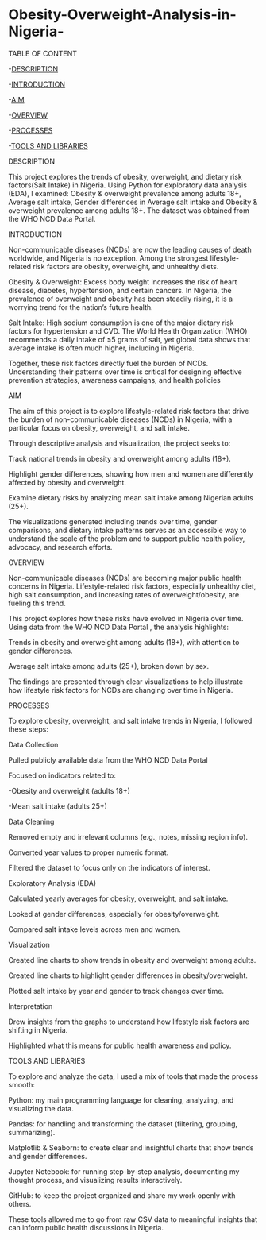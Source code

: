 # Obesity-Overweight-Analysis-in-Nigeria-

TABLE OF CONTENT

-[DESCRIPTION](description)

-[INTRODUCTION](introduction)

-[AIM](aim)

-[OVERVIEW](overview)

-[PROCESSES](processes)

-[TOOLS AND LIBRARIES](tools-and-libraries)

DESCRIPTION 

This project explores the trends of obesity, overweight, and dietary risk factors(Salt Intake) in Nigeria.
Using Python for exploratory data analysis (EDA), I examined:
Obesity & overweight prevalence among adults 18+,
Average salt intake,
Gender differences in Average salt intake and  Obesity & overweight prevalence among adults 18+.
The dataset was obtained from the WHO NCD Data Portal.

INTRODUCTION

Non-communicable diseases (NCDs) are now the leading causes of death worldwide, and Nigeria is no exception. Among the strongest lifestyle-related risk factors are obesity, overweight, and unhealthy diets.

Obesity & Overweight: Excess body weight increases the risk of heart disease, diabetes, hypertension, and certain cancers. In Nigeria, the prevalence of overweight and obesity has been steadily rising, it is a worrying trend for the nation’s future health.

Salt Intake: High sodium consumption is one of the major dietary risk factors for hypertension and CVD. The World Health Organization (WHO) recommends a daily intake of ≤5 grams of salt, yet global data shows that average intake is often much higher, including in Nigeria.

Together, these risk factors directly fuel the burden of NCDs. Understanding their patterns over time is critical for designing effective prevention strategies, awareness campaigns, and health policies

AIM

The aim of this project is to explore lifestyle-related risk factors that drive the burden of non-communicable diseases (NCDs) in Nigeria, with a particular focus on obesity, overweight, and salt intake.

Through descriptive analysis and visualization, the project seeks to:

Track national trends in obesity and overweight among adults (18+).

Highlight gender differences, showing how men and women are differently affected by obesity and overweight.

Examine dietary risks by analyzing mean salt intake among Nigerian adults (25+).

The visualizations generated including trends over time, gender comparisons, and dietary intake patterns serves as an accessible way to understand the scale of the problem and to support public health policy, advocacy, and research efforts.

OVERVIEW

Non-communicable diseases (NCDs) are becoming major public health concerns in Nigeria. Lifestyle-related risk factors, especially unhealthy diet, high salt consumption, and increasing rates of overweight/obesity, are fueling this trend.

This project explores how these risks have evolved in Nigeria over time. Using data from the WHO NCD Data Portal
, the analysis highlights:

Trends in obesity and overweight among adults (18+), with attention to gender differences.

Average salt intake among adults (25+), broken down by sex.

The findings are presented through clear visualizations to help illustrate how lifestyle risk factors for NCDs are changing over time in Nigeria.

PROCESSES

To explore obesity, overweight, and salt intake trends in Nigeria, I followed these steps:

Data Collection

Pulled publicly available data from the WHO NCD Data Portal

Focused on indicators related to:

-Obesity and overweight (adults 18+)

-Mean salt intake (adults 25+)

Data Cleaning

Removed empty and irrelevant columns (e.g., notes, missing region info).

Converted year values to proper numeric format.

Filtered the dataset to focus only on the indicators of interest.

Exploratory Analysis (EDA)

Calculated yearly averages for obesity, overweight, and salt intake.

Looked at gender differences, especially for obesity/overweight.

Compared salt intake levels across men and women.

Visualization

Created line charts to show trends in obesity and overweight among adults.

Created line charts to highlight gender differences in obesity/overweight.

Plotted salt intake by year and gender to track changes over time.

Interpretation

Drew insights from the graphs to understand how lifestyle risk factors are shifting in Nigeria.

Highlighted what this means for public health awareness and policy.

TOOLS AND LIBRARIES

To explore and analyze the data, I used a mix of tools that made the process smooth:

Python: my main programming language for cleaning, analyzing, and visualizing the data.

Pandas: for handling and transforming the dataset (filtering, grouping, summarizing).

Matplotlib & Seaborn: to create clear and insightful charts that show trends and gender differences.

Jupyter Notebook: for running step-by-step analysis, documenting my thought process, and visualizing results interactively.

GitHub: to keep the project organized and share my work openly with others.

These tools allowed me to go from raw CSV data to meaningful insights that can inform public health discussions in Nigeria.

